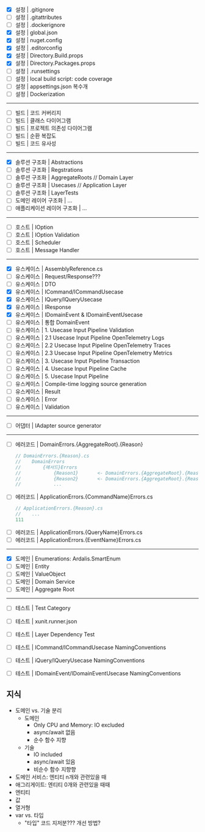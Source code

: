 - [x] 설정 | .gitignore
- [ ] 설정 | .gitattributes
- [ ] 설정 | .dockerignore
- [x] 설정 | global.json
- [x] 설정 | nuget.config
- [x] 설정 | .editorconfig
- [x] 설정 | Directory.Build.props
- [x] 설정 | Directory.Packages.props
- [ ] 설정 | .runsettings
- [ ] 설정 | local build script: code coverage
- [ ] 설정 | appsettings.json 복수개
- [ ] 설정 | Dockerization
---
- [ ] 빌드 | 코드 커버리지
- [ ] 빌드 | 클래스 다이어그램
- [ ] 빌드 | 프로젝트 의존성 다이어그램
- [ ] 빌드 | 순환 복잡도
- [ ] 빌드 | 코드 유사성
---
- [x] 솔루션 구조화 | Abstractions
- [ ] 솔루션 구조화 | Regstrations
- [ ] 솔루션 구조화 | AggregateRoots    // Domain Layer
- [ ] 솔루션 구조화 | Usecases          // Application Layer
- [ ] 솔루션 구조화 | LayerTests
- [ ] 도메인 레이어 구조화 | ...
- [ ] 애플리케이션 레이어 구조화 | ...
---
- [ ] 호스트 | IOption
- [ ] 호스트 | IOption Validation
- [ ] 호스트 | Scheduler
- [ ] 호스트 | Message Handler
---
- [x] 유스케이스 | AssemblyReference.cs
- [ ] 유스케이스 | Request/Response???
- [ ] 유스케이스 | DTO
- [x] 유스케이스 | ICommand/ICommandUsecase
- [x] 유스케이스 | IQuery/IQueryUsecase
- [x] 유스케이스 | IResponse
- [x] 유스케이스 | IDomainEvent & IDomainEventUsecase
- [ ] 유스케이스 | 통합 DomainEvent
- [ ] 유스케이스 | 1.  Usecase Input Pipeline Validation
- [ ] 유스케이스 | 2.1 Usecase Input Pipeline OpenTelemetry Logs
- [ ] 유스케이스 | 2.2 Usecase Input Pipeline OpenTelemetry Traces
- [ ] 유스케이스 | 2.3 Usecase Input Pipeline OpenTelemetry Metrics
- [ ] 유스케이스 | 3.  Usecase Input Pipeline Transaction
- [ ] 유스케이스 | 4.  Usecase Input Pipeline Cache
- [ ] 유스케이스 | 5.  Usecase Input Pipeline
- [ ] 유스케이스 | Compile-time logging source generation
- [ ] 유스케이스 | Result
- [ ] 유스케이스 | Error
- [ ] 유스케이스 | Validation
---
- [ ] 어댑터 | IAdapter source generator
---
- [ ] 에러코드 | DomainErrors.{AggregateRoot}.{Reason}
  ```cs
  // DomainErrors.{Reason}.cs
  //    DomainErrors
  //        {메서드}Errors
  //            {Reason1}       <- DomainErrors.{AggregateRoot}.{Reason1}
  //            {Reason2}       <- DomainErrors.{AggregateRoot}.{Reason2}
  //            ...
  ```
- [ ] 에러코드 | ApplicationErrors.{CommandName}Errors.cs
  ```cs
  // ApplicationErrors.{Reason}.cs
  //    ...
  111
- [ ] 에러코드 | ApplicationErrors.{QueryName}Errors.cs
- [ ] 에러코드 | ApplicationErrors.{EventName}Errors.cs
---
- [x] 도메인 | Enumerations: Ardalis.SmartEnum
- [ ] 도메인 | Entity
- [ ] 도메인 | ValueObject
- [ ] 도메인 | Domain Service
- [ ] 도메인 | Aggregate Root
---
- [ ] 테스트 | Test Category
- [ ] 테스트 | xunit.runner.json
- [ ] 테스트 | Layer Dependency Test
- [ ] 테스트 | ICommand/ICommandUsecase NamingConventions
- [ ] 테스트 | iQuery/IQueryUsecase NamingConventions
- [ ] 테스트 | IDomainEvent/IDomainEventUsecase NamingConventions


## 지식

- 도메인 vs. 기술 분리
  - 도메인
    - Only CPU and Memory: IO excluded
    - async/await 없음
    - 순수 함수 지향
  - 기술
    - IO included
    - async/await 있음
    - 비순수 함수 지향향
- 도메인 서비스: 엔티티 n개와 관련있을 때
- 애그리게이트: 엔티티 0개와 관련있을 때때
- 엔티티
- 값
- 열거형
- var vs. 타입
  - "타입" 코드 지저분??? 개선 방법?